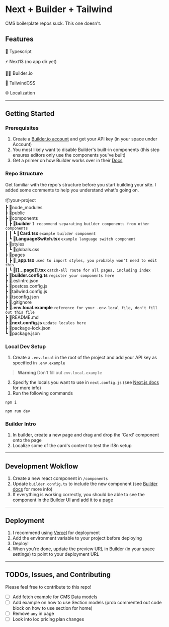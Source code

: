 # Next + Builder + Tailwind

CMS boilerplate repos suck. This one doesn't.

## Features

🦺 Typescript

⚡ Next13 (no app dir yet)

👷‍♀️ &hairsp;Builder&hairsp;.io

💅 TailwindCSS

🌐 Localization

---

## Getting Started

### Prerequisites

1. Create a [Builder.io account](https://builder.io/) and get your API key (in your space under Account)
2. You most likely want to disable Builder's built-in components (this step ensures editors only use the components you've built)
3. Get a primer on how Builder works over in their [Docs](https://docs.builder.io/c/docs)

### Repo Structure

Get familiar with the repo's structure before you start building your site. I added some comments to help you understand what's going on.

📦your-project<br>
 ┣ 📂node_modules<br>
 ┣ 📂public<br>
 ┣ 📂components<br>
 ┃ ┣ 📂**builder** `I recommend separating builder components from other components`<br>
 ┃ ┃ ┗ 📜**Card.tsx** `example builder component`<br>
 ┃ ┗ 📜**LanguageSwitch.tsx** `example language switch component`<br>
 ┣ 📂styles<br>
 ┃ ┗ 📜globals.css<br>
 ┣ 📂pages<br>
 ┃ ┣ **📜_app.tsx** `used to import styles, you probably won't need to edit this`<br>
 ┃ ┗ **📜&#91;&#91;...page&#93;&#93;.tsx** `catch-all route for all pages, including index`<br>
 ┣ 📜**builder.config.ts** `register your components here`<br>
 ┣ 📜.eslintrc.json<br>
 ┣ 📜postcss.config.js<br>
 ┣ 📜tailwind.config.js<br>
 ┣ 📜tsconfig.json<br>
 ┣ 📜.gitignore<br>
 ┣ **📜.env.local.example** `reference for your .env.local file, don't fill out this file`<br>
 ┣ 📜README&hairsp;.md<br>
 ┣ 📜**next.config.js** `update locales here`<br>
 ┣ 📜package-lock.json<br>
 ┗ 📜package.json<br>

### Local Dev Setup

1. Create a `.env.local` in the root of the project and add your API key as specified in `.env.example`

> **Warning**
> Don't fill out `env.local.example`

2. Specify the locals you want to use in `next.config.js` (see [Next.js docs](https://nextjs.org/docs/advanced-features/i18n-routing#configuration) for more info)
3. Run the following commands

```terminal
npm i 
```

```terminal
npm run dev
```

### Builder Intro

1. In builder, create a new page and drag and drop the 'Card' component onto the page
2. Localize some of the card's content to test the i18n setup

---

## Development Wokflow

1. Create a new react component in `/components`
2. Update `builder.config.ts` to include the new component (see [Builder docs](https://docs.builder.io/c/docs/developer-resources#add-a-new-component) for more info)
3. If everything is working correctly, you should be able to see the component in the Builder UI and add it to a page

---

## Deployment

1. I recommend using [Vercel](https://vercel.com/) for deployment
2. Add the environment variable to your project before deploying
3. Deploy!
4. When you're done, update the preview URL in Builder (in your space settings) to point to your deployment URL

---

## TODOs, Issues, and Contributing

Please feel free to contribute to this repo!

- [ ] Add fetch example for CMS Data models
- [ ] Add example on how to use Section models (prob commented out code block on how to use section for home)
- [ ] Remove `any` in page
- [ ] Look into loc pricing plan changes
